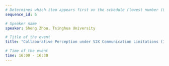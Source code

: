 ```yaml
---
# Determines which item appears first on the schedule (lowest number (0) appears first)
sequence_id: 6

# Speaker name
speaker: Sheng Zhou, Tsinghua University

# Title of the event
title: "Collaborative Perception under V2X Communication Limitations (Invited Talk 3)"

# Time of the event
time: 16:00 - 16:30
---
```

